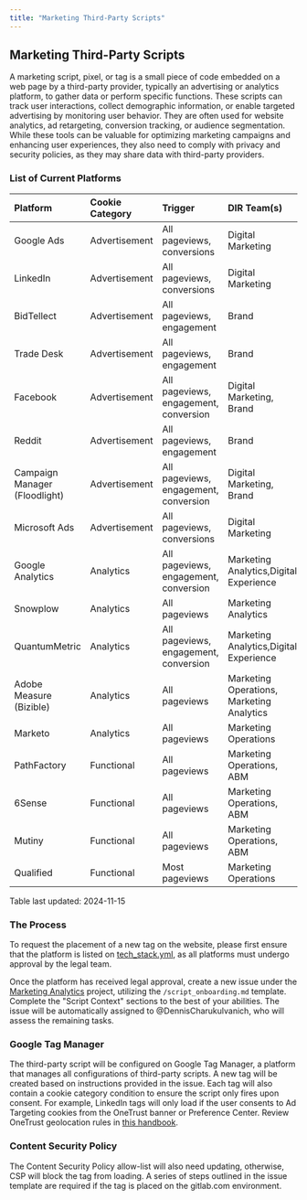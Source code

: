 ```yaml
---
title: "Marketing Third-Party Scripts"
---
```


## Marketing Third-Party Scripts

A marketing script, pixel, or tag is a small piece of code embedded on a web page by a third-party provider, typically an advertising or analytics platform, to gather data or perform specific functions. These scripts can track user interactions, collect demographic information, or enable targeted advertising by monitoring user behavior. They are often used for website analytics, ad retargeting, conversion tracking, or audience segmentation. While these tools can be valuable for optimizing marketing campaigns and enhancing user experiences, they also need to comply with privacy and security policies, as they may share data with third-party providers.

### List of Current Platforms

|Platform|Cookie Category|Trigger|DIR Team(s)|
|:----|:----|:----|:----|
|Google Ads|Advertisement|All pageviews, conversions|Digital Marketing|
|LinkedIn|Advertisement|All pageviews, conversions|Digital Marketing|
|BidTellect|Advertisement|All pageviews, engagement|Brand|
|Trade Desk|Advertisement|All pageviews, engagement|Brand|
|Facebook|Advertisement|All pageviews, engagement, conversion|Digital Marketing, Brand|
|Reddit|Advertisement|All pageviews, engagement|Brand|
|Campaign Manager (Floodlight)|Advertisement|All pageviews, engagement, conversion|Digital Marketing, Brand|
|Microsoft Ads|Advertisement|All pageviews, conversions|Digital Marketing|
|Google Analytics|Analytics|All pageviews, engagement, conversion|Marketing Analytics,Digital Experience|
|Snowplow|Analytics|All pageviews|Marketing Analytics|
|QuantumMetric|Analytics|All pageviews, engagement, conversion|Marketing Analytics,Digital Experience|
|Adobe Measure (Bizible)|Analytics|All pageviews|Marketing Operations, Marketing Analytics|
|Marketo|Analytics|All pageviews|Marketing Operations|
|PathFactory|Functional|All pageviews|Marketing Operations, ABM|
|6Sense|Functional|All pageviews|Marketing Operations, ABM|
|Mutiny|Functional|All pageviews|Marketing Operations, ABM|
|Qualified|Functional|Most pageviews|Marketing Operations|

Table last updated: 2024-11-15

### The Process

To request the placement of a new tag on the website, please first ensure that the platform is listed on [tech_stack.yml](https://gitlab.com/gitlab-com/www-gitlab-com/-/blob/master/data/tech_stack.yml), as all platforms must undergo approval by the legal team.

Once the platform has received legal approval, create a new issue under the [Marketing Analytics](https://gitlab.com/gitlab-com/marketing/marketing-strategy-performance/-/issues/new) project, utilizing the `/script_onboarding.md` template. Complete the "Script Context" sections to the best of your abilities. The issue will be automatically assigned to @DennisCharukulvanich, who will assess the remaining tasks.

### Google Tag Manager

The third-party script will be configured on Google Tag Manager, a platform that manages all configurations of third-party scripts. A new tag will be created based on instructions provided in the issue. Each tag will also contain a cookie category condition to ensure the script only fires upon consent. For example, LinkedIn tags will only load if the user consents to Ad Targeting cookies from the OneTrust banner or Preference Center. Review OneTrust geolocation rules in [this handbook](/handbook/marketing/digital-experience/onetrust/#banner-rules).

### Content Security Policy

The Content Security Policy allow-list will also need updating, otherwise, CSP will block the tag from loading. A series of steps outlined in the issue template are required if the tag is placed on the gitlab.com environment.
